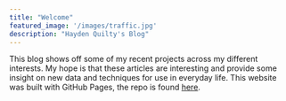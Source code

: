 ```yaml
---
title: "Welcome"
featured_image: '/images/traffic.jpg'
description: "Hayden Quilty's Blog"
---
```

This blog shows off some of my recent projects across my different interests. My hope is that these articles are interesting and provide some insight on new data and techniques for use in everyday life. This website was built with GitHub Pages, the repo is found [here](https://github.com/jhquilty99/blog). 
